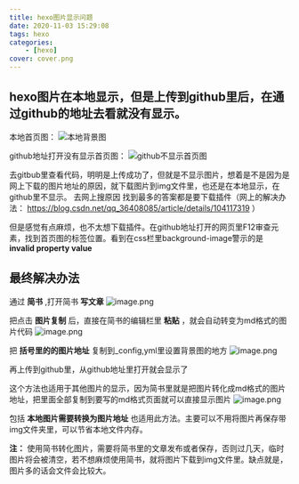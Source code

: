 ```yaml
---
title: hexo图片显示问题
date: 2020-11-03 15:29:08
tags: hexo
categories: 
    - [hexo]
cover: cover.png
---
```


## hexo图片在本地显示，但是上传到github里后，在通过github的地址去看就没有显示。

本地首页图：
![本地背景图](1.png)

github地址打开没有显示首页图：
![github不显示首页图](2.png)

去gitbub里查看代码，明明是上传成功了，但就是不显示图片，想着是不是因为是网上下载的图片地址的原因，就下载图片到img文件里，也还是在本地显示，在github里不显示。
去网上搜原因
找到最多的答案都是要下载插件（网上的解决办法： https://blog.csdn.net/qq_36408085/article/details/104117319 ）

但是感觉有点麻烦，也不太想下载插件。在github地址打开的网页里F12审查元素，找到首页图的标签位置。看到在css栏里background-image警示的是  __invalid property value__

## 最终解决办法
通过 __简书__ ,打开简书 __写文章__
![image.png](3.png)


把点击 __图片复制__ 后，直接在简书的编辑栏里 __粘贴__ ，就会自动转变为md格式的图片代码
![image.png](4.png)

把 __括号里的的图片地址__ 复制到_config,yml里设置背景图的地方
![image.png](5.png)

再上传到github里，从github地址里打开就会显示了

这个方法也适用于其他图片的显示，因为简书里就是把图片转化成md格式的图片地址，把里面全部复制到要写的md格式页面就可以直接显示图片
![image.png](6.png)

包括 __本地图片需要转换为图片地址__ 也适用此方法。主要可以不用将图片再保存带img文件夹里，可以节省本地文件内存。

__注：__
使用简书转化图片，需要将简书里的文章发布或者保存，否则过几天，临时图片将会被清空，若不想麻烦使用简书，就将图片下载到img文件里。缺点就是，图片多的话会文件会比较大。